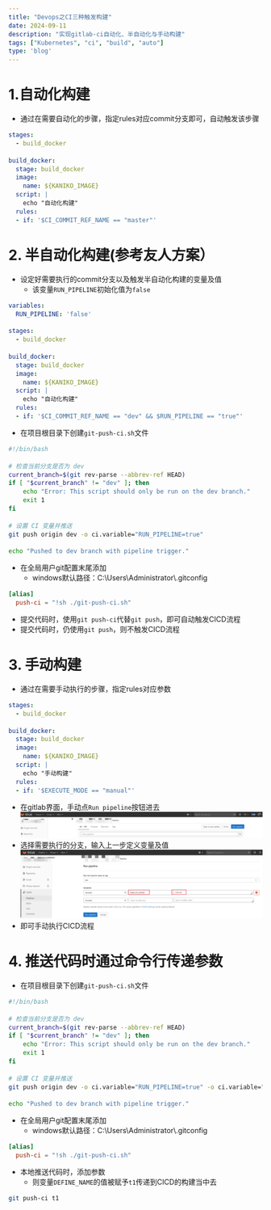 ```yaml
---
title: "Devops之CI三种触发构建"
date: 2024-09-11
description: "实现gitlab-ci自动化、半自动化与手动构建"
tags: ["Kubernetes", "ci", "build", "auto"]
type: 'blog'
---
```




# 1.自动化构建
- 通过在需要自动化的步骤，指定rules对应commit分支即可，自动触发该步骤
```yaml
stages:
  - build_docker

build_docker:
  stage: build_docker
  image:
    name: ${KANIKO_IMAGE}
  script: |
    echo "自动化构建"
  rules:
  - if: '$CI_COMMIT_REF_NAME == "master"'
```



# 2. 半自动化构建(参考友人方案）
- 设定好需要执行的commit分支以及触发半自动化构建的变量及值
  - 该变量`RUN_PIPELINE`初始化值为`false`
```yaml
variables:
  RUN_PIPELINE: 'false'

stages:
  - build_docker

build_docker:
  stage: build_docker
  image:
    name: ${KANIKO_IMAGE}
  script: |
    echo "自动化构建"
  rules:
  - if: '$CI_COMMIT_REF_NAME == "dev" && $RUN_PIPELINE == "true"'
```
- 在项目根目录下创建`git-push-ci.sh`文件
```bash
#!/bin/bash

# 检查当前分支是否为 dev
current_branch=$(git rev-parse --abbrev-ref HEAD)
if [ "$current_branch" != "dev" ]; then
    echo "Error: This script should only be run on the dev branch."
    exit 1
fi

# 设置 CI 变量并推送
git push origin dev -o ci.variable="RUN_PIPELINE=true"

echo "Pushed to dev branch with pipeline trigger."
```

- 在全局用户git配置末尾添加
  - windows默认路径：C:\Users\Administrator\\.gitconfig
```conf
[alias]
  push-ci = "!sh ./git-push-ci.sh"
```
- 提交代码时，使用`git push-ci`代替`git push`，即可自动触发CICD流程
- 提交代码时，仍使用`git push`，则不触发CICD流程

# 3. 手动构建
- 通过在需要手动执行的步骤，指定rules对应参数
```yaml
stages:
  - build_docker

build_docker:
  stage: build_docker
  image:
    name: ${KANIKO_IMAGE}
  script: |
    echo "手动构建"
  rules:
  - if: '$EXECUTE_MODE == "manual"' 
```
- 在gitlab界面，手动点`Run pipeline`按钮进去
![image.png](./1.png)
- 选择需要执行的分支，输入上一步定义变量及值
![image.png](./2.png)
- 即可手动执行CICD流程


# 4. 推送代码时通过命令行传递参数
- 在项目根目录下创建`git-push-ci.sh`文件
```bash
#!/bin/bash

# 检查当前分支是否为 dev
current_branch=$(git rev-parse --abbrev-ref HEAD)
if [ "$current_branch" != "dev" ]; then
    echo "Error: This script should only be run on the dev branch."
    exit 1
fi

# 设置 CI 变量并推送
git push origin dev -o ci.variable="RUN_PIPELINE=true" -o ci.variable="DEFINE_NAME=$1"

echo "Pushed to dev branch with pipeline trigger."
```
- 在全局用户git配置末尾添加
  - windows默认路径：C:\Users\Administrator\\.gitconfig
```conf
[alias]
  push-ci = "!sh ./git-push-ci.sh"
```
- 本地推送代码时，添加参数
  - 则变量`DEFINE_NAME`的值被赋予`t1`传递到CICD的构建当中去
```bash
git push-ci t1
```